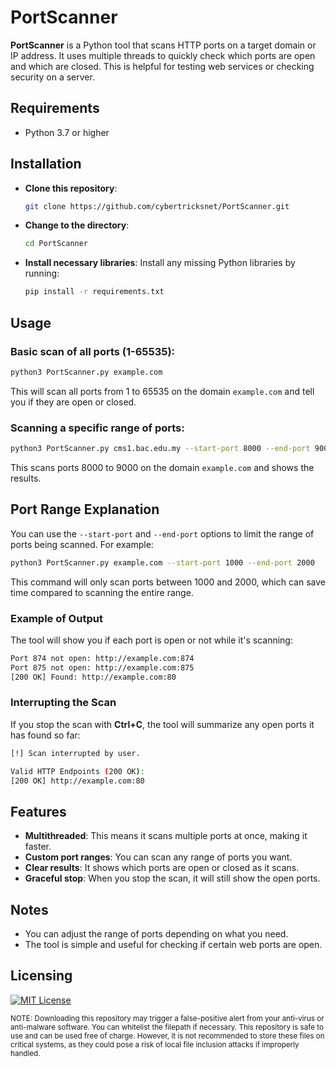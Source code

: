 
# PortScanner

**PortScanner** is a Python tool that scans HTTP ports on a target domain or IP address. It uses multiple threads to quickly check which ports are open and which are closed. This is helpful for testing web services or checking security on a server.

## Requirements
- Python 3.7 or higher

## Installation

- **Clone this repository**:
   ```bash
   git clone https://github.com/cybertricksnet/PortScanner.git
   ```

- **Change to the directory**:
   ```bash
   cd PortScanner
   ```

- **Install necessary libraries**:
   Install any missing Python libraries by running:
   ```bash
   pip install -r requirements.txt
   ```

## Usage

### **Basic scan of all ports (1-65535)**:
```bash
python3 PortScanner.py example.com
```
This will scan all ports from 1 to 65535 on the domain `example.com` and tell you if they are open or closed.

### **Scanning a specific range of ports**:
```bash
python3 PortScanner.py cms1.bac.edu.my --start-port 8000 --end-port 9000
```
This scans ports 8000 to 9000 on the domain `example.com` and shows the results.

## Port Range Explanation

You can use the `--start-port` and `--end-port` options to limit the range of ports being scanned. For example:
   ```bash
   python3 PortScanner.py example.com --start-port 1000 --end-port 2000
   ```

This command will only scan ports between 1000 and 2000, which can save time compared to scanning the entire range.

### Example of Output

The tool will show you if each port is open or not while it's scanning:
```bash
Port 874 not open: http://example.com:874
Port 875 not open: http://example.com:875
[200 OK] Found: http://example.com:80
```

### Interrupting the Scan

If you stop the scan with **Ctrl+C**, the tool will summarize any open ports it has found so far:
```bash
[!] Scan interrupted by user.

Valid HTTP Endpoints (200 OK):
[200 OK] http://example.com:80
```

## Features

- **Multithreaded**: This means it scans multiple ports at once, making it faster.
- **Custom port ranges**: You can scan any range of ports you want.
- **Clear results**: It shows which ports are open or closed as it scans.
- **Graceful stop**: When you stop the scan, it will still show the open ports.

## Notes

- You can adjust the range of ports depending on what you need.
- The tool is simple and useful for checking if certain web ports are open.

## Licensing

[![MIT License](https://img.shields.io/badge/license-MIT_License-blue)](https://opensource.org/licenses/MIT)

<sup>NOTE: Downloading this repository may trigger a false-positive alert from your anti-virus or anti-malware software. You can whitelist the filepath if necessary. This repository is safe to use and can be used free of charge. However, it is not recommended to store these files on critical systems, as they could pose a risk of local file inclusion attacks if improperly handled.</sup>
